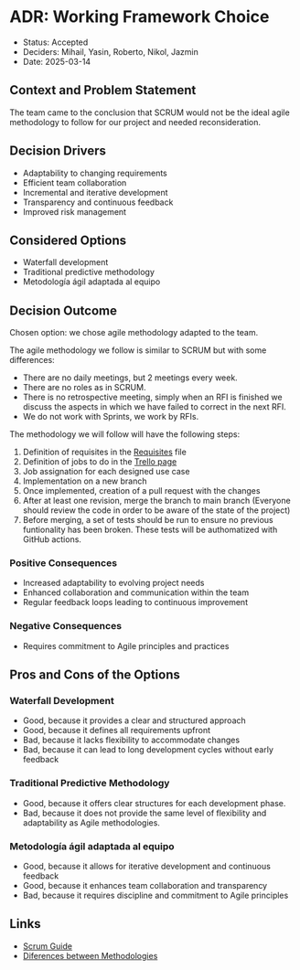 # ADR: Working Framework Choice

* Status: Accepted
* Deciders: Mihail, Yasin, Roberto, Nikol, Jazmin
* Date: 2025-03-14

## Context and Problem Statement

The team came to the conclusion that SCRUM would not be the ideal agile methodology to follow for our project and needed reconsideration.

## Decision Drivers

* Adaptability to changing requirements
* Efficient team collaboration
* Incremental and iterative development
* Transparency and continuous feedback
* Improved risk management

## Considered Options

* Waterfall development
* Traditional predictive methodology
* Metodología ágil adaptada al equipo

## Decision Outcome

Chosen option: we chose agile methodology adapted to the team.

The agile methodology we follow is similar to SCRUM but with some differences:
- There are no daily meetings, but 2 meetings every week.
- There are no roles as in SCRUM.
- There is no retrospective meeting, simply when an RFI is finished we discuss the aspects in which we have failed to correct in the next RFI.
- We do not work with Sprints, we work by RFIs.

The methodology we will follow will have the following steps:
1. Definition of requisites in the [Requisites](/Requisites/Requisites.md) file
2. Definition of jobs to do in the [Trello page](https://trello.com/b/RMn4UuXP/proyecto-votacion)
3. Job assignation for each designed use case
4. Implementation on a new branch
5. Once implemented, creation of a pull request with the changes
6. After at least one revision, merge the branch to main branch (Everyone should review the code in order to be aware of the state of the project)
7. Before merging, a set of tests should be run to ensure no previous funtionality has been broken. These tests will be authomatized with GitHub actions.

### Positive Consequences

* Increased adaptability to evolving project needs
* Enhanced collaboration and communication within the team
* Regular feedback loops leading to continuous improvement

### Negative Consequences

* Requires commitment to Agile principles and practices

## Pros and Cons of the Options

### Waterfall Development

* Good, because it provides a clear and structured approach
* Good, because it defines all requirements upfront
* Bad, because it lacks flexibility to accommodate changes
* Bad, because it can lead to long development cycles without early feedback

### Traditional Predictive Methodology

* Good, because it offers clear structures for each development phase.
* Bad, because it does not provide the same level of flexibility and adaptability as Agile methodologies.

### Metodología ágil adaptada al equipo

* Good, because it allows for iterative development and continuous feedback
* Good, because it enhances team collaboration and transparency
* Bad, because it requires discipline and commitment to Agile principles

## Links

* [Scrum Guide](https://scrumguides.org/)
* [Diferences between Methodologies](https://github.com/jbraz95/UPNA-GTIO/blob/main/2025/teoria/gestion.md#tradicional)
